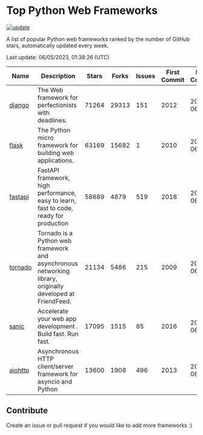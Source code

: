 # Top Python Web Frameworks

[![update](https://github.com/sunnysid3up/python-web-frameworks/actions/workflows/update.yml/badge.svg)](https://github.com/sunnysid3up/python-web-frameworks/actions/workflows/update.yml)

A list of popular Python web frameworks ranked by the number of GitHub stars, automatically updated every week.

Last update: 06/05/2023, 01:38:26 (UTC)

| Name          | Description          | Stars                     | Forks          | Issues               | First Commit        | Last Commit         |
|---------------|----------------------|---------------------------|----------------|----------------------|---------------------|---------------------|
| [django](https://github.com/django/django) | The Web framework for perfectionists with deadlines. | 71264 | 29313 | 151 | 2012 | 2023-06-05 |
| [flask](https://github.com/pallets/flask) | The Python micro framework for building web applications. | 63169 | 15682 | 1 | 2010 | 2023-06-05 |
| [fastapi](https://github.com/tiangolo/fastapi) | FastAPI framework, high performance, easy to learn, fast to code, ready for production | 58689 | 4879 | 519 | 2018 | 2023-06-05 |
| [tornado](https://github.com/tornadoweb/tornado) | Tornado is a Python web framework and asynchronous networking library, originally developed at FriendFeed. | 21134 | 5486 | 215 | 2009 | 2023-06-02 |
| [sanic](https://github.com/sanic-org/sanic) |  Accelerate your web app development . Build fast. Run fast. | 17095 | 1515 | 85 | 2016 | 2023-06-04 |
| [aiohttp](https://github.com/aio-libs/aiohttp) | Asynchronous HTTP client/server framework for asyncio and Python | 13600 | 1908 | 496 | 2013 | 2023-06-05 |

## Contribute 

Create an issue or pull request if you would like to add more frameworks :)